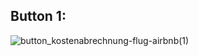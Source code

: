 ## Button 1:

![button_kostenabrechnung-flug-airbnb(1)](https://github.com/maheini/buttons-f-r-ferien-2024/assets/65506676/79e5fd0e-858a-46a0-8217-eb0ffe737f5e)
